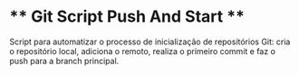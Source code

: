 # ** Git Script Push And Start **
Script para automatizar o processo de inicialização de repositórios Git: cria o repositório local, adiciona o remoto, realiza o primeiro commit e faz o push para a branch principal.
